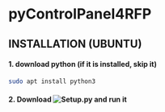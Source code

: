 # pyControlPanel4RFP
## INSTALLATION (UBUNTU)
#### 1. download python (if it is installed, skip it)
```bash
sudo apt install python3
```
#### 2. Download ![Setup.py]() and run it
